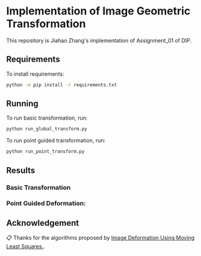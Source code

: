 # Implementation of Image Geometric Transformation
This repository is Jiahao Zhang's implementation of Assignment_01 of DIP.

## Requirements

To install requirements:

```bash
python -m pip install -r requirements.txt
```

## Running
To run basic transformation, run:

```bash
python run_global_transform.py
```

To run point guided transformation, run:

```bash
python run_point_transform.py
```
## Results

### Basic Transformation

### Point Guided Deformation:

## Acknowledgement

📋 Thanks for the algorithms proposed by [Image Deformation Using Moving Least Squares.](https://people.engr.tamu.edu/schaefer/research/mls.pdf).

